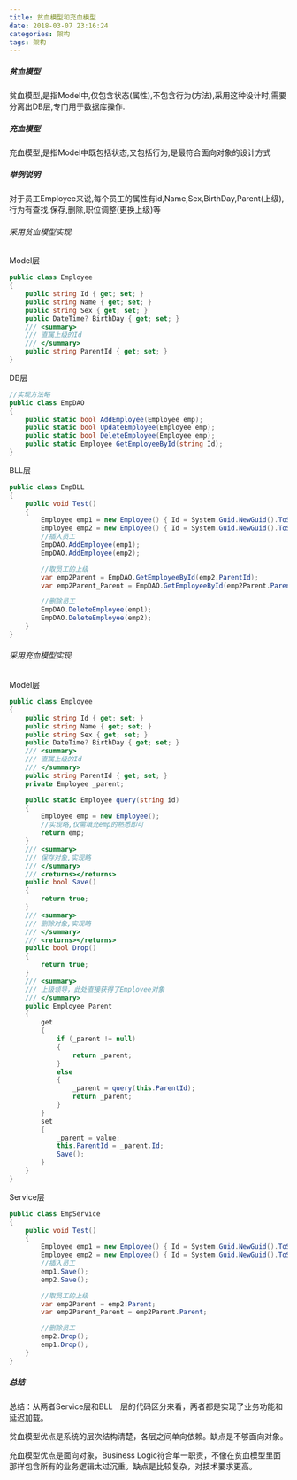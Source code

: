 ```yaml
---
title: 贫血模型和充血模型
date: 2018-03-07 23:16:24
categories: 架构
tags: 架构
---
```

##### 贫血模型

贫血模型,是指Model中,仅包含状态(属性),不包含行为(方法),采用这种设计时,需要分离出DB层,专门用于数据库操作.

##### 充血模型

充血模型,是指Model中既包括状态,又包括行为,是最符合面向对象的设计方式

<!--more-->
##### 举例说明

对于员工Employee来说,每个员工的属性有id,Name,Sex,BirthDay,Parent(上级),行为有查找,保存,删除,职位调整(更换上级)等

###### 采用贫血模型实现

Model层

```cs
public class Employee
{
    public string Id { get; set; }
    public string Name { get; set; }
    public string Sex { get; set; }
    public DateTime? BirthDay { get; set; }
    /// <summary>
    /// 直属上级的Id
    /// </summary>
    public string ParentId { get; set; }
}
```

DB层

```cs
//实现方法略    
public class EmpDAO
{
    public static bool AddEmployee(Employee emp);
    public static bool UpdateEmployee(Employee emp);
    public static bool DeleteEmployee(Employee emp);
    public static Employee GetEmployeeById(string Id);
}
```

BLL层

```cs
public class EmpBLL
{
    public void Test()
    {
        Employee emp1 = new Employee() { Id = System.Guid.NewGuid().ToString(), Name = "张三", Sex = "男" };
        Employee emp2 = new Employee() { Id = System.Guid.NewGuid().ToString(), Name = "李四", Sex = "男", ParentId = emp1.Id };
        //插入员工
        EmpDAO.AddEmployee(emp1);
        EmpDAO.AddEmployee(emp2);

        //取员工的上级
        var emp2Parent = EmpDAO.GetEmployeeById(emp2.ParentId);
        var emp2Parent_Parent = EmpDAO.GetEmployeeById(emp2Parent.ParentId);

        //删除员工
        EmpDAO.DeleteEmployee(emp1);
        EmpDAO.DeleteEmployee(emp2);
    }
}
```

###### 采用充血模型实现

Model层

```cs
public class Employee
{
    public string Id { get; set; }
    public string Name { get; set; }
    public string Sex { get; set; }
    public DateTime? BirthDay { get; set; }
    /// <summary>
    /// 直属上级的Id
    /// </summary>
    public string ParentId { get; set; }
    private Employee _parent;

    public static Employee query(string id)
    {
        Employee emp = new Employee();
        //实现略,仅需填充emp的熟悉即可
        return emp;
    }
    /// <summary>
    /// 保存对象,实现略
    /// </summary>
    /// <returns></returns>
    public bool Save()
    {
        return true;
    }
    /// <summary>
    /// 删除对象,实现略
    /// </summary>
    /// <returns></returns>
    public bool Drop()
    {
        return true;
    }
    /// <summary>
    /// 上级领导，此处直接获得了Employee对象
    /// </summary>
    public Employee Parent
    {
        get
        {
            if (_parent != null)
            {
                return _parent;
            }
            else
            {
                _parent = query(this.ParentId);
                return _parent;
            }
        }
        set
        {
            _parent = value;
            this.ParentId = _parent.Id;
            Save();
        }
    }
}
```

Service层

```cs
public class EmpService
{
    public void Test()
    {
        Employee emp1 = new Employee() { Id = System.Guid.NewGuid().ToString(), Name = "张三", Sex = "男" };
        Employee emp2 = new Employee() { Id = System.Guid.NewGuid().ToString(), Name = "李四", Sex = "男", ParentId = emp1.Id };
        //插入员工
        emp1.Save();
        emp2.Save();

        //取员工的上级
        var emp2Parent = emp2.Parent;
        var emp2Parent_Parent = emp2Parent.Parent;

        //删除员工
        emp2.Drop();
        emp1.Drop();
    }
}
```

##### 总结

总结：从两者Service层和BLL　层的代码区分来看，两者都是实现了业务功能和延迟加载。

贫血模型优点是系统的层次结构清楚，各层之间单向依赖。缺点是不够面向对象。

充血模型优点是面向对象，Business Logic符合单一职责，不像在贫血模型里面那样包含所有的业务逻辑太过沉重。缺点是比较复杂，对技术要求更高。
